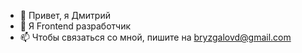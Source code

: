 - 👋 Привет, я Дмитрий
- 👀 Я Frontend разработчик
- 📫 Чтобы связаться со мной, пишите на bryzgalovd@gmail.com

<!---
bryzgalov1/bryzgalov1 is a ✨ special ✨ repository because its `README.md` (this file) appears on your GitHub profile.
You can click the Preview link to take a look at your changes.
--->
